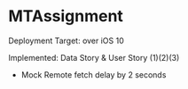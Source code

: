 # MTAssignment

Deployment Target: over iOS 10

Implemented: Data Story & User Story (1)(2)(3)

* Mock Remote fetch delay by 2 seconds
